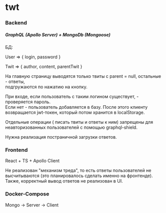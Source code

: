 # twt
### Backend
##### GraphQL (Apollo Server) + MongoDb (Mongoose)

БД:  

User => { login, password }  

Twit => { author, content, parentTwit }

На главную страницу выводятся только твиты с parent = null, остальные - ответы,  
подгружаются по нажатию на кнопку.  

При входе, если пользователь с таким логином существует, - проверяется пароль.  
Если нет - пользователь добавляется в базу. После этого клиенту возвращается jwt-токен, который потом хранится в localStorage. 

Отдельные операции ( писать твиты и ответы к ним) запрещены для неавторизованных пользователей с помощью graphql-shield.  

Нужна реализация постраничной загрузки ответов. 


### Frontend
React + TS + Apollo Client

Не реализован "механизм треда", то есть ответы пользователей не высчитываются (это планировалось сделать именно на фронтенде).
Также, корректный вывод ответов не реализован в UI.

### Docker-Compose

Mongo -> Server -> Client
